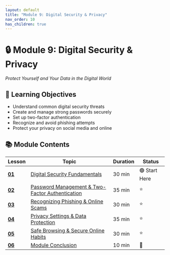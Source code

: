 ```yaml
---
layout: default
title: "Module 9: Digital Security & Privacy"
nav_order: 10
has_children: true
---
```


<div class="course-navigation">
<h1>🔒 Module 9: Digital Security & Privacy</h1>
<p><em>Protect Yourself and Your Data in the Digital World</em></p>
</div>

## 🎯 **Learning Objectives**
- Understand common digital security threats
- Create and manage strong passwords securely
- Set up two-factor authentication
- Recognize and avoid phishing attempts
- Protect your privacy on social media and online

## 📚 **Module Contents**

<table class="module-table">
<thead>
<tr>
<th>Lesson</th>
<th>Topic</th>
<th>Duration</th>
<th>Status</th>
</tr>
</thead>
<tbody>
<tr>
<td><strong><a href="digital_security_basics.md">01</a></strong></td>
<td><a href="digital_security_basics.md">Digital Security Fundamentals</a></td>
<td>30 min</td>
<td>🟢 Start Here</td>
</tr>
<tr>
<td><strong><a href="password_management.md">02</a></strong></td>
<td><a href="password_management.md">Password Management & Two-Factor Authentication</a></td>
<td>35 min</td>
<td>⭐</td>
</tr>
<tr>
<td><strong><a href="phishing_and_scams.md">03</a></strong></td>
<td><a href="phishing_and_scams.md">Recognizing Phishing & Online Scams</a></td>
<td>30 min</td>
<td>⭐</td>
</tr>
<tr>
<td><strong><a href="privacy_settings.md">04</a></strong></td>
<td><a href="privacy_settings.md">Privacy Settings & Data Protection</a></td>
<td>35 min</td>
<td>⭐</td>
</tr>
<tr>
<td><strong><a href="safe_browsing.md">05</a></strong></td>
<td><a href="safe_browsing.md">Safe Browsing & Secure Online Habits</a></td>
<td>30 min</td>
<td>⭐</td>
</tr>
<tr>
<td><strong><a href="course_conclusion.md">06</a></strong></td>
<td><a href="course_conclusion.md">Module Conclusion</a></td>
<td>10 min</td>
<td>🎯</td>
</tr>
</tbody>
</table>